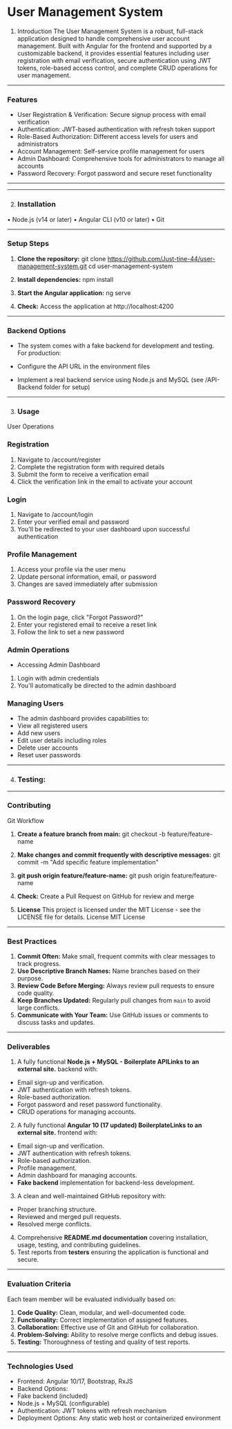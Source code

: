 # User Management System

1. Introduction
The User Management System is a robust, full-stack application designed to handle comprehensive user account management. Built with Angular for the frontend and supported by a customizable backend, it provides essential features including user registration with email verification, secure authentication using JWT tokens, role-based access control, and complete CRUD operations for user management.

---
### **Features**
- User Registration & Verification: Secure signup process with email verification
- Authentication: JWT-based authentication with refresh token support
- Role-Based Authorization: Different access levels for users and administrators
- Account Management: Self-service profile management for users
- Admin Dashboard: Comprehensive tools for administrators to manage all accounts
- Password Recovery: Forgot password and secure reset functionality
---

---
2. ### **Installation**
• Node.js (v14 or later)
• Angular CLI (v10 or later)
• Git

---
### **Setup Steps**
1. **Clone the repository:**
git clone https://github.com/Just-tine-44/user-management-system.git
cd user-management-system 

2. **Install dependencies:**
npm install

3. **Start the Angular application:**
ng serve

4. **Check:**
Access the application at http://localhost:4200

---
### **Backend Options**
- The system comes with a fake backend for development and testing. For production:

- Configure the API URL in the environment files
- Implement a real backend service using Node.js and MySQL (see /API-Backend folder for setup)


---
3. ### **Usage**
User Operations

### **Registration**
1. Navigate to /account/register
2. Complete the registration form with required details
3. Submit the form to receive a verification email
4. Click the verification link in the email to activate your account

### **Login**
1. Navigate to /account/login
2. Enter your verified email and password
3. You'll be redirected to your user dashboard upon successful authentication

### **Profile Management**
1. Access your profile via the user menu
2. Update personal information, email, or password
3. Changes are saved immediately after submission

### **Password Recovery**
1. On the login page, click "Forgot Password?"
2. Enter your registered email to receive a reset link
3. Follow the link to set a new password

### **Admin Operations**
- Accessing Admin Dashboard
1. Login with admin credentials
2. You'll automatically be directed to the admin dashboard


### **Managing Users**
- The admin dashboard provides capabilities to:
- View all registered users
- Add new users
- Edit user details including roles
- Delete user accounts
- Reset user passwords


---
4. ### **Testing:**



---
### **Contributing**
Git Workflow

1. **Create a feature branch from main:**
git checkout -b feature/feature-name

2. **Make changes and commit frequently with descriptive messages:**
git commit -m "Add specific feature implementation"

3. **git push origin feature/feature-name:**
git push origin feature/feature-name

4. **Check:**
Create a Pull Request on GitHub for review and merge

6. **License**
This project is licensed under the MIT License - see the LICENSE file for details.
License
MIT License


---
### **Best Practices**
1. **Commit Often:** Make small, frequent commits with clear messages to track progress.
2. **Use Descriptive Branch Names:** Name branches based on their purpose.
3. **Review Code Before Merging:** Always review pull requests to ensure code quality.
4. **Keep Branches Updated:** Regularly pull changes from `main` to avoid large conflicts.
5. **Communicate with Your Team:** Use GitHub issues or comments to discuss tasks and updates.
---
### **Deliverables**
1. A fully functional **Node.js + MySQL - Boilerplate APILinks to an external site.** backend with:
- Email sign-up and verification.
- JWT authentication with refresh tokens.
- Role-based authorization.
- Forgot password and reset password functionality.
- CRUD operations for managing accounts.
2. A fully functional **Angular 10 (17 updated) BoilerplateLinks to an external site.** frontend with:
- Email sign-up and verification.
- JWT authentication with refresh tokens.
- Role-based authorization.
- Profile management.
- Admin dashboard for managing accounts.
- **Fake backend** implementation for backend-less development.
3. A clean and well-maintained GitHub repository with:
- Proper branching structure.
- Reviewed and merged pull requests.
- Resolved merge conflicts.
4. Comprehensive **README.md documentation** covering installation, usage, testing, and contributing guidelines.
5. Test reports from **testers** ensuring the application is functional and secure.
---
### **Evaluation Criteria**
Each team member will be evaluated individually based on:
1. **Code Quality:** Clean, modular, and well-documented code.
2. **Functionality:** Correct implementation of assigned features.
3. **Collaboration:** Effective use of Git and GitHub for collaboration.
4. **Problem-Solving:** Ability to resolve merge conflicts and debug issues.
5. **Testing:** Thoroughness of testing and quality of test reports.
---

### **Technologies Used**
- Frontend: Angular 10/17, Bootstrap, RxJS
- Backend Options:
 -  Fake backend (included)
 - Node.js + MySQL (configurable)
- Authentication: JWT tokens with refresh mechanism
- Deployment Options: Any static web host or containerized environment